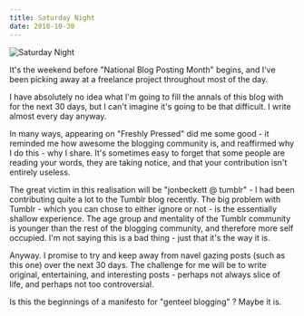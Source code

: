 ```yaml
---
title: Saturday Night
date: 2010-10-30
---
```


![Saturday Night](https://source.unsplash.com/-m88z7ily-w/1600x900)

It's the weekend before "National Blog Posting Month" begins, and I've been picking away at a freelance project throughout most of the day.

I have absolutely no idea what I'm going to fill the annals of this blog with for the next 30 days, but I can't imagine it's going to be that difficult. I write almost every day anyway.

In many ways, appearing on "Freshly Pressed" did me some good - it reminded me how awesome the blogging community is, and reaffirmed why I do this - why I share. It's sometimes easy to forget that some people are reading your words, they are taking notice, and that your contribution isn't entirely useless.

The great victim in this realisation will be "jonbeckett @ tumblr" - I had been contributing quite a lot to the Tumblr blog recently. The big problem with Tumblr - which you can chose to either ignore or not - is the essentially shallow experience. The age group and mentality of the Tumblr community is younger than the rest of the blogging community, and therefore more self occupied. I'm not saying this is a bad thing - just that it's the way it is.

Anyway. I promise to try and keep away from navel gazing posts (such as this one) over the next 30 days. The challenge for me will be to write original, entertaining, and interesting posts - perhaps not always slice of life, and perhaps not too controversial.

Is this the beginnings of a manifesto for "genteel blogging" ? Maybe it is.